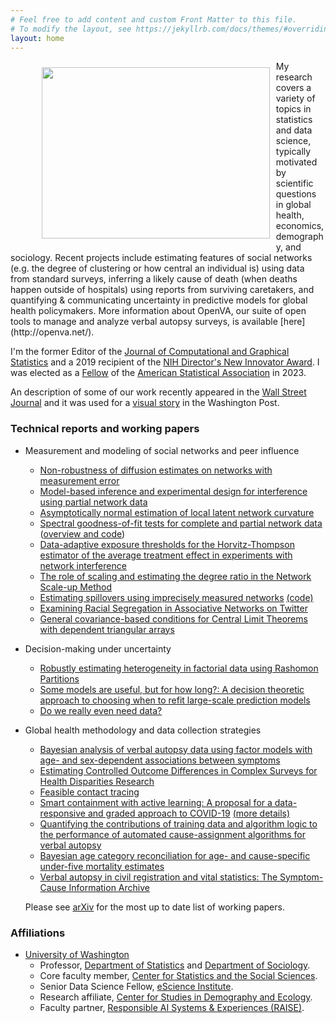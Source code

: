 ```yaml
---
# Feel free to add content and custom Front Matter to this file.
# To modify the layout, see https://jekyllrb.com/docs/themes/#overriding-theme-defaults
layout: home
---
```

<figure>
  <img src="assets/tylerpic.jpg" style="padding: 10px; float: left; width:364.8px;height:273.6px;"/>
 </figure>
 My research covers a variety of topics in statistics and data science, typically motivated by scientific questions in global health, economics, demography, and sociology. Recent projects include estimating features of social networks (e.g. the degree of clustering or how central an individual is) using data from standard surveys, inferring a likely cause of death (when deaths happen outside of
hospitals) using reports from surviving caretakers, and quantifying & communicating uncertainty
in predictive models for global health policymakers. More information about OpenVA, our suite of open tools to manage and analyze verbal autopsy surveys, is available [here](http://openva.net/).
<br>

I'm the former Editor of the [Journal of Computational and Graphical Statistics](https://www.tandfonline.com/action/journalInformation?show=editorialBoard&journalCode=ucgs20) and a 2019 recipient of the [NIH Director's New Innovator Award](https://commonfund.nih.gov/newinnovator).  I was elected as a [Fellow](https://stat.uw.edu/news-resources/articles/adrian-dobra-and-tyler-mccormick-elected-2023-asa-fellows) of the [American Statistical Association](https://www.amstat.org/your-career/awards/asa-fellows) in 2023.
<br>

An description of some of our work recently appeared in the [Wall Street Journal](https://www.wsj.com/us-news/you-probably-know-611-people-heres-how-we-know-88dd27d9?mod=wsjhp_columnists_pos2) and it was used for a [visual story](https://www.washingtonpost.com/world/interactive/2024/gaza-numbers-killed-displaced-scale/?itid=ap_alyssafowers) in the Washington Post.
<br>


<!--
Quick [link](https://thmccormick.github.io/class/567_au20) to the homepage for Stat/CSSS 567, Social network analysis, offered Autumn 2020.
Go here for more info about a few current projects.

I currently have multiple openings for postdoctoral collaborators.  For more information and to apply directly please see [here](https://apply.interfolio.com/100917).  -->


### Technical reports and working papers
+ Measurement and modeling of social networks and peer influence
  + [Non-robustness of diffusion estimates on networks with measurement error](https://arxiv.org/abs/2403.05704)
  + [Model-based inference and experimental design for interference using partial network data](https://arxiv.org/abs/2406.11940)
  + [Asymptotically normal estimation of local latent network curvature](https://arxiv.org/abs/2211.11673)
  + [Spectral goodness-of-fit tests for complete and partial network data](http://arxiv.org/abs/2106.09702) ([overview and code](https://slubold.github.io/GOF_Summary.html))
  + [Data-adaptive exposure thresholds for the Horvitz-Thompson estimator of the average treatment effect in experiments with network interference](https://arxiv.org/abs/2405.15887)
  + [The role of scaling and estimating the degree ratio in the Network Scale-up Method](https://arxiv.org/abs/2305.04381)
  + [Estimating spillovers using imprecisely measured networks](https://arxiv.org/abs/1904.00136) [(code)](https://github.com/thmccormick/spillovers-mismeasured-graphs)
  + [Examining Racial Segregation in Associative Networks on Twitter](https://arxiv.org/abs/1705.04401)
  + [General covariance-based conditions for Central Limit Theorems with dependent triangular arrays](https://arxiv.org/abs/2308.12506)
+ Decision-making under uncertainty
  + [Robustly estimating heterogeneity in factorial data using Rashomon Partitions](https://arxiv.org/abs/2404.02141)
  + [Some models are useful, but for how long?: A decision theoretic approach to choosing when to refit large-scale prediction models](https://arxiv.org/abs/2405.13926)
  + [Do we really even need data?](https://arxiv.org/abs/2401.08702)
+ Global health methodology and data collection strategies
  + [Bayesian analysis of verbal autopsy data using factor models with age- and sex-dependent associations between symptoms](https://arxiv.org/abs/2403.12288)
  + [Estimating Controlled Outcome Differences in Complex Surveys for Health Disparities Research](https://arxiv.org/abs/2406.19597)
  + [Feasible contact tracing](https://arxiv.org/abs/2312.05718)
  + [Smart containment with active learning: A proposal for a data-responsive and graded approach to COVID-19](https://www.hks.harvard.edu/centers/cid/publications/smart-containment-with-active-learning) [(more details)](https://www.cerp.org.pk/pages/covid-19-smart-containment-policy-response)
  + [Quantifying the contributions of training data and algorithm logic to the performance of automated cause-assignment algorithms for verbal autopsy](https://arxiv.org/abs/1803.07141)
  + [Bayesian age category reconciliation for age- and cause-specific under-five mortality estimates](https://arxiv.org/abs/2302.11058)
  + [Verbal autopsy in civil registration and vital statistics: The Symptom-Cause Information Archive](https://arxiv.org/abs/1910.00405)
  
  Please see [arXiv](https://arxiv.org/find/stat/1/au:+McCormick_T/0/1/0/all/0/1) for the most up to date list of working papers.



### Affiliations
+ [University of Washington](http://www.uw.edu)
  + Professor, [Department of Statistics](http://www.stat.washington.edu/) and [Department of Sociology](https://soc.washington.edu/).
  + Core faculty member, [Center for Statistics and the Social Sciences](http://csss.washington.edu/). 
  + Senior Data Science Fellow, [eScience Institute](http://escience.washington.edu/).
  + Research affiliate, [Center for Studies in Demography and Ecology](https://csde.washington.edu/).
  + Faculty partner, [Responsible AI Systems & Experiences (RAISE)](https://www.raise.ischool.uw.edu/).